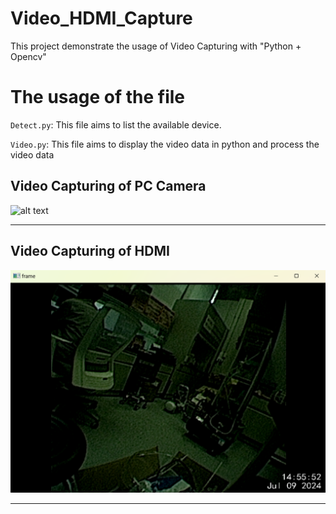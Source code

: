 # Video_HDMI_Capture

This project demonstrate the usage of Video Capturing with "Python + Opencv"

# The usage of the file

`Detect.py`: This file aims to list the available device.

`Video.py`: This file aims to display the video data in python and process the video data

## Video Capturing of PC Camera

![alt text](<https://github.com/mischievousx/Video_HDMI_Capture/blob/master/readme_image/read_image1.png>)

---

## Video Capturing of HDMI

![alt text](<.\readme_image\read_image2.png>)

---
